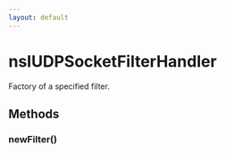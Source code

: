 ```yaml
---
layout: default
---
```


# nsIUDPSocketFilterHandler #
  
Factory of a specified filter.  
  

## Methods ##

### newFilter() ###
